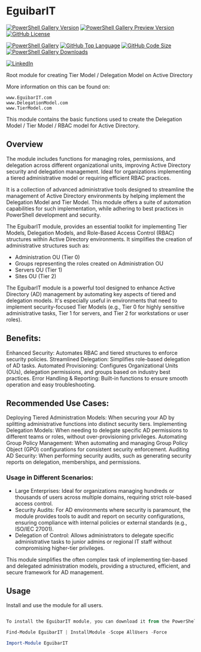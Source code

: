 # EguibarIT

[![PowerShell Gallery Version](https://img.shields.io/powershellgallery/v/EguibarIT.svg)](https://www.powershellgallery.com/packages/EguibarIT) [![PowerShell Gallery Preview Version](https://img.shields.io/powershellgallery/vpre/EguibarIT.svg?label=powershell%20gallery%20preview&colorB=yellow)](https://www.powershellgallery.com/packages/EguibarIT) [![GitHub License](https://img.shields.io/github/license/vreguibar/EguibarIT.svg)](https://github.com/vreguibar/EguibarIT)

[![PowerShell Gallery](https://img.shields.io/powershellgallery/p/EguibarIT.svg)](https://www.powershellgallery.com/packages/EguibarIT) [![GitHub Top Language](https://img.shields.io/github/languages/top/vreguibar/EguibarIT.svg)](https://github.com/vreguibar/EguibarIT) [![GitHub Code Size](https://img.shields.io/github/languages/code-size/vreguibar/EguibarIT.svg)](https://github.com/vreguibar/EguibarIT) [![PowerShell Gallery Downloads](https://img.shields.io/powershellgallery/dt/EguibarIT.svg)](https://www.powershellgallery.com/packages/EguibarIT)

[![LinkedIn](https://img.shields.io/badge/LinkedIn-VicenteRodriguezEguibar-0077B5.svg?logo=LinkedIn)](https://www.linkedin.com/in/VicenteRodriguezEguibar)

Root module for creating Tier Model / Delegation Model on Active Directory

More information on this can be found on:

    www.EguibarIT.com
    www.DelegationModel.com
    www.TierModel.com

This module contains the basic functions used to create the Delegation Model / Tier Model / RBAC model for Active Directory.

## Overview

The module includes functions for managing roles, permissions, and delegation across different organizational units, improving Active Directory security and delegation management. Ideal for organizations implementing a tiered administrative model or requiring efficient RBAC practices.

It is a collection of advanced administrative tools designed to streamline the management of Active Directory environments by helping implement the Delegation Model and Tier Model. This module offers a suite of automation capabilities for such implementation, while adhering to best practices in PowerShell development and security.

The EguibarIT module,  provides an essential toolkit for implementing Tier Models, Delegation Models, and Role-Based Access Control (RBAC) structures within Active Directory environments. It simplifies the creation of administrative structures such as:

* Administration OU (Tier 0)
* Groups representing the roles created on Administration OU
* Servers OU (Tier 1)
* Sites OU (Tier 2)

The EguibarIT module is a powerful tool designed to enhance Active Directory (AD) management by automating key aspects of tiered and delegation models. It's especially useful in environments that need to implement security-focused Tier Models (e.g., Tier 0 for highly sensitive administrative tasks, Tier 1 for servers, and Tier 2 for workstations or user roles).

## Benefits:
Enhanced Security: Automates RBAC and tiered structures to enforce security policies.
Streamlined Delegation: Simplifies role-based delegation of AD tasks.
Automated Provisioning: Configures Organizational Units (OUs), delegation permissions, and groups based on industry best practices.
Error Handling & Reporting: Built-in functions to ensure smooth operation and easy troubleshooting.

## Recommended Use Cases:
Deploying Tiered Administration Models: When securing your AD by splitting administrative functions into distinct security tiers.
Implementing Delegation Models: When needing to delegate specific AD permissions to different teams or roles, without over-provisioning privileges.
Automating Group Policy Management: When automating and managing Group Policy Object (GPO) configurations for consistent security enforcement.
Auditing AD Security: When performing security audits, such as generating security reports on delegation, memberships, and permissions.

### Usage in Different Scenarios:
* Large Enterprises: Ideal for organizations managing hundreds or thousands of users across multiple domains, requiring strict role-based access control.
* Security Audits: For AD environments where security is paramount, the module provides tools to audit and report on security configurations, ensuring compliance with internal policies or external standards (e.g., ISO/IEC 27001).
* Delegation of Control: Allows administrators to delegate specific administrative tasks to junior admins or regional IT staff without compromising higher-tier privileges.

This module simplifies the often complex task of implementing tier-based and delegated administration models, providing a structured, efficient, and secure framework for AD management.

## Usage

Install and use the module for all users.

```powershell

To install the EguibarIT module, you can download it from the PowerShellGallery (or Github by cloning) and import it into your PowerShell session:

Find-Module EguibarIT | InstallModule -Scope AllUsers -Force

Import-Module EguibarIT
